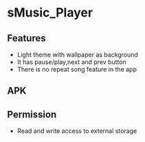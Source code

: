 # sMusic_Player
## Features
* Light theme with wallpaper as background
* It has pause/play,next and prev button
* There is no repeat song feature in the app

## APK


## Permission
* Read and write access to external storage
